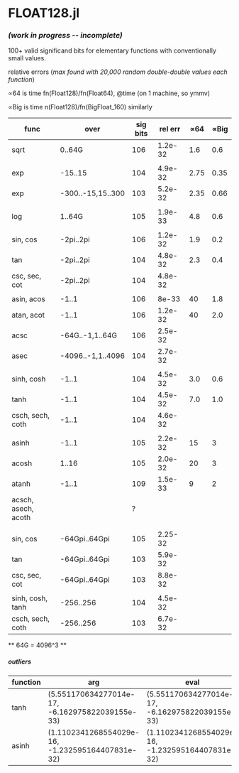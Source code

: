 # FLOAT128.jl  
### *(work in progress -- incomplete)*
100+ valid significand bits for elementary functions with conventionally small values.

  relative errors (*max found with 20,000 random double-double values each function*)
  
  ∝64 is time fn(Float128)/fn(Float64), @time (on 1 machine, so ymmv)
  
  ∝Big is time n(Float128)/fn(BigFloat_160)  similarly


| func | over | sig bits | rel err | ∝64 |  ∝Big |
|------|------|----------|---------|------|-------|
| sqrt | 0..64G | 106 | 1.2e-32 | 1.6| 0.6 |
|      |             |     |       |  | |
| exp  | -15..15   | 104 | 4.9e-32 |2.75  | 0.35 |
| exp  | -300..-15,15..300   | 103 | 5.2e-32 |2.35| 0.66 |
|      |             |     |       | |
| log  |    1..64G   | 105 | 1.9e-33 |4.8 | 0.6 |
|      |             |     |       | |
| sin, cos  | -2pi..2pi   | 106 | 1.2e-32 | 1.9 | 0.2 |
| tan  | -2pi..2pi   | 104 | 4.8e-32 | 2.3 | 0.4 |
| csc, sec, cot | -2pi..2pi | 104 | 4.8e-32 |  | |
|      |             |     |       | |
| asin, acos  | -1..1     | 106 | 8e-33 | 40 | 1.8 |
| atan, acot  | -1..1   | 106 | 1.2e-32 | 40 | 2.0 |
| acsc  | -64G..-1,1..64G | 106  | 2.5e-32  |  | |
| asec  | -4096..-1,1..4096 | 104  | 2.7e-32  |  | |
|      |             |     |       |
| sinh, cosh  | -1..1   | 104 | 4.5e-32 | 3.0 | 0.6 |
| tanh  | -1..1   | 104 | 4.5e-32 | 7.0 | 1.0 |
| csch, sech, coth  | -1..1| 104  | 4.6e-32 |  | |
|      |            |     |       |
| asinh  | -1..1     | 105 | 2.2e-32 | 15 | 3 |
| acosh  |  1..16     | 105 | 2.0e-32 | 20 | 3 |
| atanh  | -1..1   | 109 | 1.5e-33 | 9 | 2 |
| acsch, asech, acoth  | | ?  |  | |
|      |            |     |       |
|      |            |     |       |
| sin, cos  | -64Gpi..64Gpi   | 105 | 2.25-32 |  | |
| tan  | -64Gpi..64Gpi   | 103 | 5.9e-32 |  | |
| csc, sec, cot | -64Gpi..64Gpi | 103 | 8.8e-32 |  | |
|      |             |     |       |
| sinh, cosh, tanh  | -256..256   | 104 | 4.5e-32 |  | |
| csch, sech, coth  | -256..256   | 103 | 6.7e-32 |  | |

** 64G = 4096^3 **

##### outliers
| function | arg | eval | true |
|----------|-----|------|------|
| tanh     |(5.551170634277014e-17, -6.162975822039155e-33) | (5.551170634277014e-17, -6.162975822039155e-33) | (5.551170634277013e-17, 6.162975822039155e-33) |
| asinh     |(1.1102341268554029e-16, -1.232595164407831e-32) | (1.1102341268554029e-16, -1.232595164407831e-32) | (1.1102341268554026e-16, 1.232595164407831e-32) |

  
